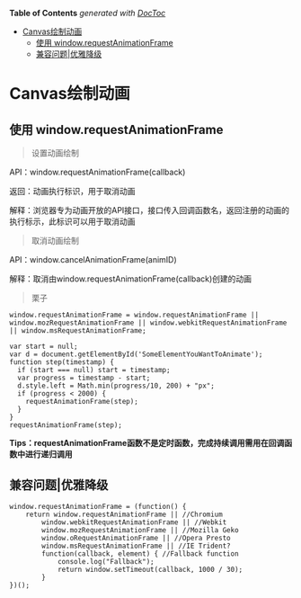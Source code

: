 <!-- START doctoc generated TOC please keep comment here to allow auto update -->
<!-- DON'T EDIT THIS SECTION, INSTEAD RE-RUN doctoc TO UPDATE -->
**Table of Contents**  *generated with [DocToc](https://github.com/thlorenz/doctoc)*

- [Canvas绘制动画](#canvas%E7%BB%98%E5%88%B6%E5%8A%A8%E7%94%BB)
  - [使用 window.requestAnimationFrame](#%E4%BD%BF%E7%94%A8-windowrequestanimationframe)
  - [兼容问题|优雅降级](#%E5%85%BC%E5%AE%B9%E9%97%AE%E9%A2%98%E4%BC%98%E9%9B%85%E9%99%8D%E7%BA%A7)

<!-- END doctoc generated TOC please keep comment here to allow auto update -->

# Canvas绘制动画

## 使用 window.requestAnimationFrame

> 设置动画绘制

API：window.requestAnimationFrame(callback)

返回：动画执行标识，用于取消动画

解释：浏览器专为动画开放的API接口，接口传入回调函数名，返回注册的动画的执行标示，此标识可以用于取消动画

> 取消动画绘制

API：window.cancelAnimationFrame(animID)

解释：取消由window.requestAnimationFrame(callback)创建的动画

> 栗子

~~~
window.requestAnimationFrame = window.requestAnimationFrame || window.mozRequestAnimationFrame || window.webkitRequestAnimationFrame || window.msRequestAnimationFrame;

var start = null;
var d = document.getElementById('SomeElementYouWantToAnimate');
function step(timestamp) { 
  if (start === null) start = timestamp;
  var progress = timestamp - start;
  d.style.left = Math.min(progress/10, 200) + "px";
  if (progress < 2000) {
    requestAnimationFrame(step);
  }
}
requestAnimationFrame(step);
~~~

**Tips：requestAnimationFrame函数不是定时函数，完成持续调用需用在回调函数中进行递归调用**


## 兼容问题|优雅降级

~~~
window.requestAnimationFrame = (function() {
	return window.requestAnimationFrame || //Chromium
		window.webkitRequestAnimationFrame || //Webkit
		window.mozRequestAnimationFrame || //Mozilla Geko
		window.oRequestAnimationFrame || //Opera Presto
		window.msRequestAnimationFrame || //IE Trident?
		function(callback, element) { //Fallback function
			console.log("Fallback");
			return window.setTimeout(callback, 1000 / 30);
		}
})();
~~~